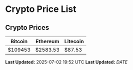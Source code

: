 # Crypto Price List

## Crypto Prices
| Bitcoin | Ethereum | Litecoin |
| ------- | -------- | -------- |
| $109453 | $2583.53 | $87.53 |
**Last Updated:** 2025-07-02 19:52 UTC
**Last Updated:** $DATE$
